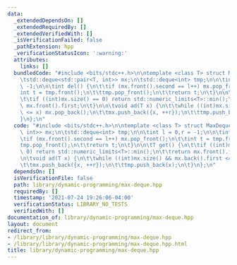```yaml
---
data:
  _extendedDependsOn: []
  _extendedRequiredBy: []
  _extendedVerifiedWith: []
  _isVerificationFailed: false
  _pathExtension: hpp
  _verificationStatusIcon: ':warning:'
  attributes:
    links: []
  bundledCode: "#include <bits/stdc++.h>\n\ntemplate <class T> struct MaxDeque {\n\
    \tstd::deque<std::pair<T, int>> mx;\n\tstd::deque<int> tmp;\n\n\tint l = 0,r =\
    \ -1;\n\n\tint del() {\n\t\tif (mx.front().second == l++) mx.pop_front();\n\t\t\
    int t = tmp.front();\n\t\ttmp.pop_front();\n\t\treturn t;\n\t}\n\n\tT get() {\n\
    \t\tif ((int)mx.size() == 0) return std::numeric_limits<T>::min();\n\t\treturn\
    \ mx.front().first;\n\t}\n\n\tvoid ad(T x) {\n\t\twhile ((int)mx.size() && mx.back().first\
    \ <= x) mx.pop_back();\n\t\tmx.push_back({x, ++r});\n\t\ttmp.push_back(x);\n\t\
    }\n};\n"
  code: "#include <bits/stdc++.h>\n\ntemplate <class T> struct MaxDeque {\n\tstd::deque<std::pair<T,\
    \ int>> mx;\n\tstd::deque<int> tmp;\n\n\tint l = 0,r = -1;\n\n\tint del() {\n\t\
    \tif (mx.front().second == l++) mx.pop_front();\n\t\tint t = tmp.front();\n\t\t\
    tmp.pop_front();\n\t\treturn t;\n\t}\n\n\tT get() {\n\t\tif ((int)mx.size() ==\
    \ 0) return std::numeric_limits<T>::min();\n\t\treturn mx.front().first;\n\t}\n\
    \n\tvoid ad(T x) {\n\t\twhile ((int)mx.size() && mx.back().first <= x) mx.pop_back();\n\
    \t\tmx.push_back({x, ++r});\n\t\ttmp.push_back(x);\n\t}\n};\n"
  dependsOn: []
  isVerificationFile: false
  path: library/dynamic-programming/max-deque.hpp
  requiredBy: []
  timestamp: '2021-07-24 19:26:06-04:00'
  verificationStatus: LIBRARY_NO_TESTS
  verifiedWith: []
documentation_of: library/dynamic-programming/max-deque.hpp
layout: document
redirect_from:
- /library/library/dynamic-programming/max-deque.hpp
- /library/library/dynamic-programming/max-deque.hpp.html
title: library/dynamic-programming/max-deque.hpp
---
```

